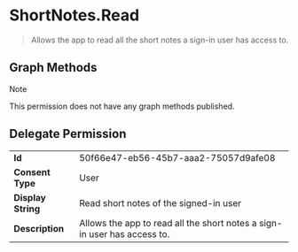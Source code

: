 # ShortNotes.Read

> Allows the app to read all the short notes a sign-in user has access to.
## Graph Methods

> [!NOTE]
> This permission does not have any graph methods published.

## Delegate Permission
|||
|-|-|
|**Id**|50f66e47-eb56-45b7-aaa2-75057d9afe08|
|**Consent Type**|User|
|**Display String**|Read short notes of the signed-in user|
|**Description**|Allows the app to read all the short notes a sign-in user has access to.|
